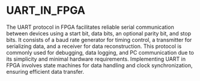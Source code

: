 # UART_IN_FPGA
The UART protocol in FPGA facilitates reliable serial communication between devices using a start bit, data bits, an optional parity bit, and stop bits. It consists of a baud rate generator for timing control, a transmitter for serializing data, and a receiver for data reconstruction. This protocol is commonly used for debugging, data logging, and PC communication due to its simplicity and minimal hardware requirements. Implementing UART in FPGA involves state machines for data handling and clock synchronization, ensuring efficient data transfer.
